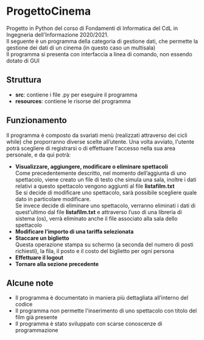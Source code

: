 # ProgettoCinema
Progetto in Python del corso di Fondamenti di Informatica del CdL in Ingegneria dell'Informazione 2020/2021.   
Il seguente è un programma della categoria di gestione dati, che permette la gestione dei dati di un cinema (in questo caso un multisala)   
Il programma si presenta con interfaccia a linea di comando, non essendo dotato di GUI

## Struttura
- **src**: contiene i file .py per eseguire il programma
- **resources**: contiene le risorse del programma
  
## Funzionamento
Il programma è composto da svariati menù (realizzati attraverso dei cicli while) che proporranno diverse scelte all’utente.
Una volta avviato, l'utente potrà scegliere di registrarsi o di effettuare l'accesso nella sua area personale, e da qui potrà:
- **Visualizzare, aggiungere, modificare o eliminare spettacoli**   
Come precedentemente descritto, nel momento dell’aggiunta di uno spettacolo, viene creato un file di testo che simula una sala, inoltre i dati relativi a questo spettacolo vengono aggiunti al file **listafilm.txt**  
Se si decide di modificare uno spettacolo, sarà possibile scegliere quale dato in particolare modificare.   
Se invece decide di eliminare uno spettacolo, verranno eliminati i dati di quest’ultimo dal file **listafilm.txt** e attraverso l’uso di una libreria di sistema (os), verrà eliminato anche il file associato alla sala dello spettacolo
- **Modificare l’importo di una tariffa selezionata**
- **Staccare un biglietto**   
Questa operazione stampa su schermo (a seconda del numero di posti richiesti), la fila, il posto e il costo del biglietto per ogni persona
- **Effettuare il logout**
- **Tornare alla sezione precedente**

## Alcune note
- Il programma è documentato in maniera più dettagliata all’interno del codice 
- Il programma non permette l'inserimento di uno spettacolo con titolo del film già presente 
- Il programma è stato sviluppato con scarse conoscenze di programmazione
